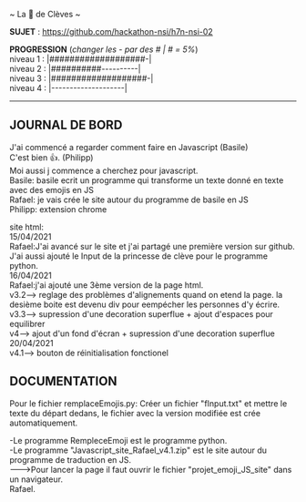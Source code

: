 ~ La 👸 de Clèves ~

**SUJET** : https://github.com/hackathon-nsi/h7n-nsi-02

**PROGRESSION** (*changer les - par des # | # = 5%*)<br />
niveau 1 : |###################-|<br />
niveau 2 : |##########----------|<br />
niveau 3 : |###################-|<br />
niveau 4 : |--------------------|<br />

<hr />
<!-- ne pas effacer les lignes ci-dessus et mettre à jour la progression régulièrement -->

## JOURNAL DE BORD
J'ai commencé a regarder comment faire en Javascript (Basile)<br />
C'est bien 👍. (Philipp)<br />
Moi aussi j commence a cherchez pour javascript.<br />
Basile: basile ecrit un programme qui transforme un texte donné en texte avec des emojis en JS<br />
Rafael: je vais crée le site autour du programme de basile en JS<br />
Philipp: extension chrome<br />

site html:<br />
       15/04/2021<br />
       Rafael:J'ai avancé sur le site et j'ai partagé une première version sur github.<br />
              J'ai aussi ajouté le Input de la princesse de clève pour le programme python. <br />
       16/04/2021<br />
       Rafael:j'ai ajouté une 3ème version de la page html.<br />
       v3.2--> reglage des problèmes d'alignements quand on etend la page. la desième boite est devenu div pour eempécher les personnes d'y écrire.<br />
       v3.3--> supression d'une decoration superflue + ajout d'espaces pour equilibrer<br />
       v4--> ajout d'un fond d'écran + supression d'une decoration superflue<br />
       20/04/2021<br />
       v4.1--> bouton de réinitialisation fonctionel<br />

## DOCUMENTATION
Pour le fichier remplaceEmojis.py: Créer un fichier "fInput.txt" et mettre le texte du départ dedans, le fichier avec la version modifiée est crée automatiquement.<br />


-Le programme RempleceEmoji est le programme python.<br />
-Le programme "Javascript_site_Rafael_v4.1.zip" est le site autour du programme de traduction en JS.<br />
--->Pour lancer la page il faut ouvrir le fichier "projet_emoji_JS_site" dans un navigateur.<br />
Rafael.<br />

